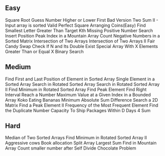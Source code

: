 ## Easy
Square Root
Guess Number Higher or Lower
First Bad Version
Two Sum II - Input array is sorted
Valid Perfect Square
Arranging Coins(Easy)
Find Smallest Letter Greater Than Target
Kth Missing Positive Number
Search Insert Position
Peak Index in a Mountain Array
Count Negative Numbers in a Sorted Matrix
Intersection of Two Arrays
Intersection of Two Arrays II
Fair Candy Swap
Check If N and Its Double Exist
Special Array With X Elements Greater Than or Equal X
Binary Search
## Medium
Find First and Last Position of Element in Sorted Array
Single Element in a Sorted Array
Search in Rotated Sorted Array
Search in Rotated Sorted Array II
Find Minimum in Rotated Sorted Array
Find Peak Element
Find Right Interval
Reach a Number
Maximum Value at a Given Index in a Bounded Array
Koko Eating Bananas
Minimum Absolute Sum Difference
Search a 2D Matrix
Find a Peak Element II
Frequency of the Most Frequent Element
Find the Duplicate Number
Capacity To Ship Packages Within D Days
4 Sum
## Hard
Median of Two Sorted Arrays
Find Minimum in Rotated Sorted Array II
Aggressive cows
Book allocation
Split Array Largest Sum
Find in Mountain Array
Count smaller number after Self
Divide Chocolate Problem